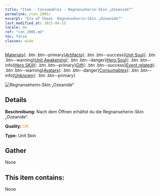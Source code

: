 ```yaml
---
title: "Item - Consumables - Regnanseherin-Skin „Ozeanide“"
permalink: /con_2005/
excerpt: "Era of Chaos  Regnanseherin-Skin „Ozeanide“"
last_modified_at: 2021-04-23
locale: de
ref: "con_2005.md"
toc: false
classes: wide
---
```

 [Materials](/ItemsDE/){: .btn .btn--primary}[Artifacts](/ItemsDE/Artifacts/){: .btn .btn--success}[Unit Soul](/ItemsDE/UnitSoul/){: .btn .btn--warning}[Unit Awakening](/ItemsDE/UnitAwakening/){: .btn .btn--danger}[Hero Soul](/ItemsDE/HeroSoul/){: .btn .btn--info}[Hero SKill](/ItemsDE/HeroSkill/){: .btn .btn--primary}[Gift](/ItemsDE/Gift/){: .btn .btn--success}[Event related](/ItemsDE/Events/){: .btn .btn--warning}[Avatars](/ItemsDE/Avatars/){: .btn .btn--danger}[Consumables](/ItemsDE/Consumables/){: .btn .btn--info}[Unknown](/ItemsDE/Unknown/){: .btn .btn--primary}

 ![Regnanseherin-Skin „Ozeanide“](/images/u/ti_haihoupifu2.jpg)

## Details
 **Beschreibung:** Nach dem Öffnen erhältst du die Regnanseherin-Skin „Ozeanide“.

 **Quality:** <span style="color: #FF8C00">OK</span>

 **Type:** Unit Skin

## Gather

  None

## This item contains:

  None

